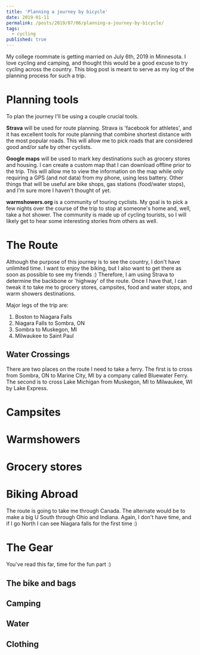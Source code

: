 ```yaml
---
title: 'Planning a journey by bicycle'
date: 2019-01-11
permalink: /posts/2019/07/06/planning-a-journey-by-bicycle/
tags:
  - cycling
published: true
---
```


My college roommate is getting married on July 6th, 2019 in Minnesota.
I love cycling and camping, and thought this would be a good excuse to try cycling across the country.
This blog post is meant to serve as my log of the planning process for such a trip.

Planning tools
====

To plan the journey I'll be using a couple crucial tools.

**Strava** will be used for route planning.
Strava is 'facebook for athletes', and it has excellent tools for route planning that combine shortest distance with the most popular roads.
This will allow me to pick roads that are considered good and/or safe by other cyclists.

**Google maps** will be used to mark key destinations such as grocery stores and housing.
I can create a custom map that I can download offline prior to the trip.
This will allow me to view the information on the map while only requiring a GPS (and _not_ data) from my phone, using less battery.
Other things that will be useful are bike shops, gas stations (food/water stops), and I'm sure more I haven't thought of yet.

**warmshowers.org** is a community of touring cyclists.
My goal is to pick a few nights over the course of the trip to stop at someone's home and, well, take a hot shower.
The community is made up of cycling tourists, so I will likely get to hear some interesting stories from others as well.

The Route
===============
Although the purpose of this journey is to see the country, I don't have unlimited time.
I want to enjoy the biking, but I also want to get there as soon as possible to see my friends :)
Therefore, I am using Strava to determine the backbone or 'highway' of the route.
Once I have that, I can tweak it to take me to grocery stores, campsites, food and water stops, and warm showers destinations.

Major legs of the trip are:
1. Boston to Niagara Falls
2. Niagara Falls to Sombra, ON
3. Sombra to Muskegon, MI
4. Milwaukee to Saint Paul

Water Crossings
-------
There are two places on the route I need to take a ferry.
The first is to cross from Sombra, ON to Marine City, MI by a company called Bluewater Ferry.
The second is to cross Lake Michigan from Muskegon, MI to Milwaukee, WI by Lake Express.

Campsites
=============

Warmshowers
====

Grocery stores
====

Biking Abroad
===============
The route is going to take me through Canada.
The alternate would be to make a big U South through Ohio and Indiana.
Again, I don't have time, and if I go North I can see Niagara falls for the first time :)

The Gear
===============
You've read this far, time for the fun part :)

The bike and bags
------------

Camping
-----------

Water
-----------

Clothing
-----------
